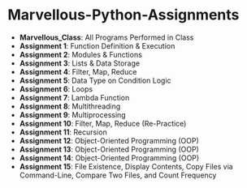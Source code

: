 # Marvellous-Python-Assignments

- **Marvellous_Class**: All Programs Performed in Class
- **Assignment 1**: Function Definition & Execution
- **Assignment 2**: Modules & Functions
- **Assignment 3**: Lists & Data Storage
- **Assignment 4**: Filter, Map, Reduce
- **Assignment 5**: Data Type on Condition Logic
- **Assignment 6**: Loops
- **Assignment 7**: Lambda Function
- **Assignment 8**: Multithreading
- **Assignment 9**: Multiprocessing
- **Assignment 10**: Filter, Map, Reduce (Re-Practice)
- **Assignment 11**: Recursion
- **Assignment 12**: Object-Oriented Programming (OOP)
- **Assignment 13**: Object-Oriented Programming (OOP)
- **Assignment 14**: Object-Oriented Programming (OOP)
- **Assignment 15**: File Existence, Display Contents, Copy Files via Command-Line, Compare Two Files, and Count Frequency 

